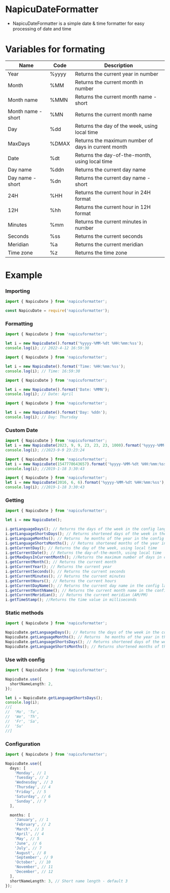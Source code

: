 # NapicuDateFormatter

- NapicuDateFormatter is a simple date & time formatter for easy processing of date and time

# Variables for formating

<table>
   <thead>
      <tr>
         <th>Name</th>
         <th>Code</th>
         <th>Description</th>
      </tr>
   </thead>
   <tbody>
      <tr>
         <td>Year</td>
         <td>%yyyy</td>
         <td>Returns the current year in number</td>
      </tr>
      <tr>
         <td>Month</td>
         <td>%MM</td>
         <td>Returns the current month in number</td>
      </tr>
      <tr>
         <td>Month name</td>
         <td>%MMN</td>
         <td>Returns the current month name - short</td>
      </tr>
      <tr>
         <td>Month name - short</td>
         <td>%MN</td>
         <td>Returns the current month name</td>
      </tr>
      <tr>
         <td>Day</td>
         <td>%dd</td>
         <td>Returns the day of the week, using local time</td>
      </tr>
      <tr>
         <td>MaxDays</td>
         <td>%DMAX</td>
         <td>Returns the maximum number of days in current month</td>
      </tr>
      <tr>
         <td>Date</td>
         <td>%dt</td>
         <td>Returns the day-of-the-month, using local time</td>
      </tr>
      <tr>
         <td>Day name</td>
         <td>%ddn</td>
         <td>Returns the current day name</td>
      </tr>
      <tr>
         <td>Day name - short</td>
         <td>%dn</td>
         <td>Returns the current day name - short</td>
      </tr>
      <tr>
         <td>24H</td>
         <td>%HH</td>
         <td>Returns the current hour in 24H format</td>
      </tr>
      <tr>
         <td>12H</td>
         <td>%hh</td>
         <td>Returns the current hour in 12H format</td>
      </tr>
      <tr>
         <td>Minutes</td>
         <td>%mm</td>
         <td>Returns the current minutes in number</td>
      </tr>
      <tr>
         <td>Seconds</td>
         <td>%ss</td>
         <td>Returns the current seconds</td>
      </tr>
      <tr>
         <td>Meridian</td>
         <td>%a</td>
         <td>Returns the current meridian</td>
      </tr>
      <tr>
         <td>Time zone</td>
         <td>%z</td>
         <td>Returns the time zone</td>
      </tr>

   </tbody>
</table>

# Example

### Importing

```typescript
import { NapicuDate } from 'napicuformatter';
```

```javascript
const NapicuDate = require('napicuformatter');
```

### Formatting

```typescript
import { NapicuDate } from 'napicuformatter';

let i = new NapicuDate().format('%yyyy-%MM-%dt %HH:%mm:%ss');
console.log(i); // 2022-4-12 16:59:30
```

```typescript
import { NapicuDate } from 'napicuformatter';

let i = new NapicuDate().format('Time: %HH:%mm:%ss');
console.log(i); // Time: 16:59:30
```

```typescript
import { NapicuDate } from 'napicuformatter';

let i = new NapicuDate().format('Date: %MMN');
console.log(i); // Date: April
```

```typescript
import { NapicuDate } from 'napicuformatter';

let i = new NapicuDate().format('Day: %ddn');
console.log(i); // Day: Thursday
```

### Custom Date
```typescript
import { NapicuDate } from 'napicuformatter';
let i = new NapicuDate(2023, 9, 9, 23, 23, 23, 1000).format('%yyyy-%MM-%dt %HH:%mm:%ss');
console.log(i); //2023-9-9 23:23:24
```

```typescript
import { NapicuDate } from 'napicuformatter';
let i = new NapicuDate(1547778643657).format('%yyyy-%MM-%dt %HH:%mm:%ss');
console.log(i); //2019-1-18 3:30:43
```

```typescript
import { NapicuDate } from 'napicuformatter';
let i = new NapicuDate(2016, 6, 6).format('%yyyy-%MM-%dt %HH:%mm:%ss');
console.log(i); //2019-1-18 3:30:43
```


### Getting

```typescript
import { NapicuDate } from 'napicuformatter';

let i = new NapicuDate();

i.getLanguageDays(); // Returns the days of the week in the config language
i.getLanguageShortsDays(); // Returns shortened days of the week in the config language
i.getLanguageMonths(); // Returns  he months of the year in the config language
i.getLanguageShortsMonths(); // Returns shortened months of the year in the config language
i.getCurrentDay(); // Returns the day of the week, using local time
i.getCurrentDate(); // Returns the day-of-the-month, using local time
i.getMaxDaysInCurrentMonth(); //Returns the maximum number of days in current month
i.getCurrentMonth(); // Returns the current month
i.getCurrentYear(); // Returns the current year
i.getCurrentSeconds(); // Returns the current seconds
i.getCurrentMinutes(); // Returns the current minutes
i.getCurrentHours(); // Returns the current hours
i.getCurrentDayName(); // Returns the current day name in the config language
i.getCurrentMonthName(); // Returns the current month name in the config language
i.getCurrentMeridian(); // Returns the current meridian (AM/PM)
i.getTimeStamp(); //Returns the time value in milliseconds
```

### Static methods

```typescript
import { NapicuDate } from 'napicuformatter';

NapicuDate.getLanguageDays(); // Returns the days of the week in the config language
NapicuDate.getLanguageMonths(); // Returns  he months of the year in the config language
NapicuDate.getLanguageShortsDays(); // Returns shortened days of the week in the config language
NapicuDate.getLanguageShortsMonths(); // Returns shortened months of the year in the config language
```

### Use with config

```typescript
import { NapicuDate } from 'napicuformatter';

NapicuDate.use({
  shortNameLength: 2,
});

let i = NapicuDate.getLanguageShortsDays();
console.log(i);
//[
//  'Mo', 'Tu',
//  'We', 'Th',
//  'Fr', 'Sa',
//  'Su'
//]
```

### Configuration

```typescript
import { NapicuDate } from 'napicuformatter';

NapicuDate.use({
  days: [
    'Monday', // 1
    'Tuesday', // 2
    'Wednesday', // 3
    'Thursday', // 4
    'Friday', // 5
    'Saturday', // 6
    'Sunday', // 7
  ],

  months: [
    'January', // 1
    'February', // 2
    'March', // 3
    'April', // 4
    'May', // 5
    'June', // 6
    'July', // 7
    'August', // 8
    'September', // 9
    'October', // 10
    'November', // 11
    'December', // 12
  ],
  shortNameLength: 3, // Short name length - default 3
});
```
